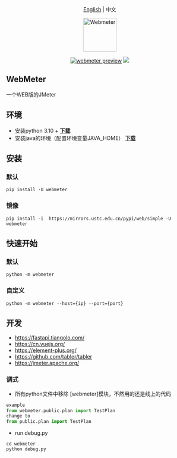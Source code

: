 <p align="center">
  <a href="./README.md">English</a> | <a>中文</a>
<p align="center">
<a href="#">
<img src="https://github.com/smart-test-ti/webmeter/blob/main/webmeter/static/image/logo.png?raw=true" alt="Webmeter" width="90">
</a>
<br>
</p>
<p align="center">
<a href="https://pypi.org/project/webmeter/" target="__blank"><img src="https://img.shields.io/pypi/v/webmeter" alt="webmeter preview"></a>
<a href="https://pepy.tech/project/webmeter" target="__blank"><img src="https://static.pepy.tech/personalized-badge/webmeter?period=total&units=international_system&left_color=grey&right_color=orange&left_text=downloads"></a>
</p>

## WebMeter

一个WEB版的JMeter

## 环境

- 安装python 3.10 + [**下载**](https://www.python.org/downloads/)
- 安装java的环境（配置环境变量JAVA_HOME） [**下载**](https://github.com/apache/jmeter#requirements)

## 安装

### 默认

```shell
pip install -U webmeter
```

### 镜像

```shell
pip install -i  https://mirrors.ustc.edu.cn/pypi/web/simple -U webmeter
```

## 快速开始

### 默认

```shell
python -m webmeter
```

### 自定义

```shell
python -m webmeter --host={ip} --port={port}
```

## 开发

* https://fastapi.tiangolo.com/
* https://cn.vuejs.org/
* https://element-plus.org/
* https://github.com/tabler/tabler
* https://jmeter.apache.org/

### 调式

* 所有python文件中移除 [webmeter]模块，不然用的还是线上的代码

```python
example
from webmeter.public.plan import TestPlan  
change to 
from public.plan import TestPlan
```

* run debug.py

```shell
cd webmeter
python debug.py
```
